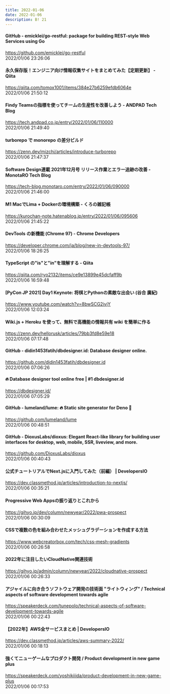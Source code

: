 ```yaml
---
title: 2022-01-06
date: 2022-01-06
description: B! 21
---
```


#### GitHub - emicklei/go-restful: package for building REST-style Web Services using Go
https://github.com/emicklei/go-restful<br>
2022/01/06 23:26:06<br>


#### 永久保存版！エンジニア向け情報収集サイトをまとめてみた【定期更新】 - Qiita
https://qiita.com/tomox1001/items/384e27b6259efdb6064e<br>
2022/01/06 21:50:12<br>


#### Findy Teamsの指標を使ってチームの生産性を改善しよう - ANDPAD Tech Blog
https://tech.andpad.co.jp/entry/2022/01/06/110000<br>
2022/01/06 21:49:40<br>


#### turborepo で monorepo の差分ビルド
https://zenn.dev/mizchi/articles/introduce-turborepo<br>
2022/01/06 21:47:37<br>


#### Software Design連載 2021年12月号 リリース作業とエラー追跡の改善 - MonotaRO Tech Blog
https://tech-blog.monotaro.com/entry/2022/01/06/090000<br>
2022/01/06 21:46:00<br>


#### M1 MacでLima + Dockerの環境構築 - くろの雑記帳
https://kurochan-note.hatenablog.jp/entry/2022/01/06/095606<br>
2022/01/06 21:45:22<br>


#### DevTools の新機能 (Chrome 97) - Chrome Developers
https://developer.chrome.com/ja/blog/new-in-devtools-97/<br>
2022/01/06 18:26:25<br>


#### TypeScript の"is"と"in"を理解する - Qiita
https://qiita.com/ryo2132/items/ce9e13899e45dcfaff9b<br>
2022/01/06 16:59:48<br>


#### [PyCon JP 2021] Day1 Keynote: 将棋とPythonの素敵な出会い (谷合 廣紀)
https://www.youtube.com/watch?v=8bwSCG2ivjY<br>
2022/01/06 12:03:24<br>


#### Wiki.js + Heroku を使って、無料で高機能の情報共有 wiki を簡単に作る
https://zenn.dev/hellorusk/articles/79bb3fd8e59e18<br>
2022/01/06 07:17:48<br>


#### GitHub - didin1453fatih/dbdesigner.id: Database designer online.
https://github.com/didin1453fatih/dbdesigner.id<br>
2022/01/06 07:06:26<br>


#### 🔥 Database designer tool online free | #1 dbdesigner.id
https://dbdesigner.id/<br>
2022/01/06 07:05:29<br>


#### GitHub - lumeland/lume: 🔥 Static site generator for Deno 🦕
https://github.com/lumeland/lume<br>
2022/01/06 00:48:51<br>


#### GitHub - DioxusLabs/dioxus: Elegant React-like library for building user interfaces for desktop, web, mobile, SSR, liveview, and more.
https://github.com/DioxusLabs/dioxus<br>
2022/01/06 00:40:43<br>


#### 公式チュートリアルでNext.jsに入門してみた（前編） | DevelopersIO
https://dev.classmethod.jp/articles/introduction-to-nextjs/<br>
2022/01/06 00:35:21<br>


#### Progressive Web Appsの振り返りとこれから
https://gihyo.jp/dev/column/newyear/2022/pwa-prospect<br>
2022/01/06 00:30:09<br>


#### CSSで複数の色を組み合わせたメッシュグラデーションを作成する方法
https://www.webcreatorbox.com/tech/css-mesh-gradients<br>
2022/01/06 00:26:58<br>


#### 2022年に注目したいCloudNative関連技術
https://gihyo.jp/admin/column/newyear/2022/cloudnative-prospect<br>
2022/01/06 00:26:33<br>


#### アジャイルに向き合うソフトウェア開発の技術面 "ライトウィング" / Technical aspects of software development towards agile
https://speakerdeck.com/tunepolo/technical-aspects-of-software-development-towards-agile<br>
2022/01/06 00:22:43<br>


#### 【2022年】AWS全サービスまとめ | DevelopersIO
https://dev.classmethod.jp/articles/aws-summary-2022/<br>
2022/01/06 00:18:13<br>


#### 強くてニューゲームなプロダクト開発 / Product development in new game plus
https://speakerdeck.com/yoshikiiida/product-development-in-new-game-plus<br>
2022/01/06 00:17:53<br>


